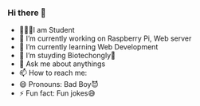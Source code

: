 ### Hi there 👋

-  🧑🏻‍🎓I am Student
- 🔭 I’m currently working on Raspberry Pi, Web server
- 🌱 I’m currently learning Web Development
- 👯 I’m stuyding Biotechongly🤗
- 💬 Ask me about anythings
- 📫 How to reach me: 
- 😄 Pronouns: Bad Boy😈
- ⚡ Fun fact: Fun jokes😅
